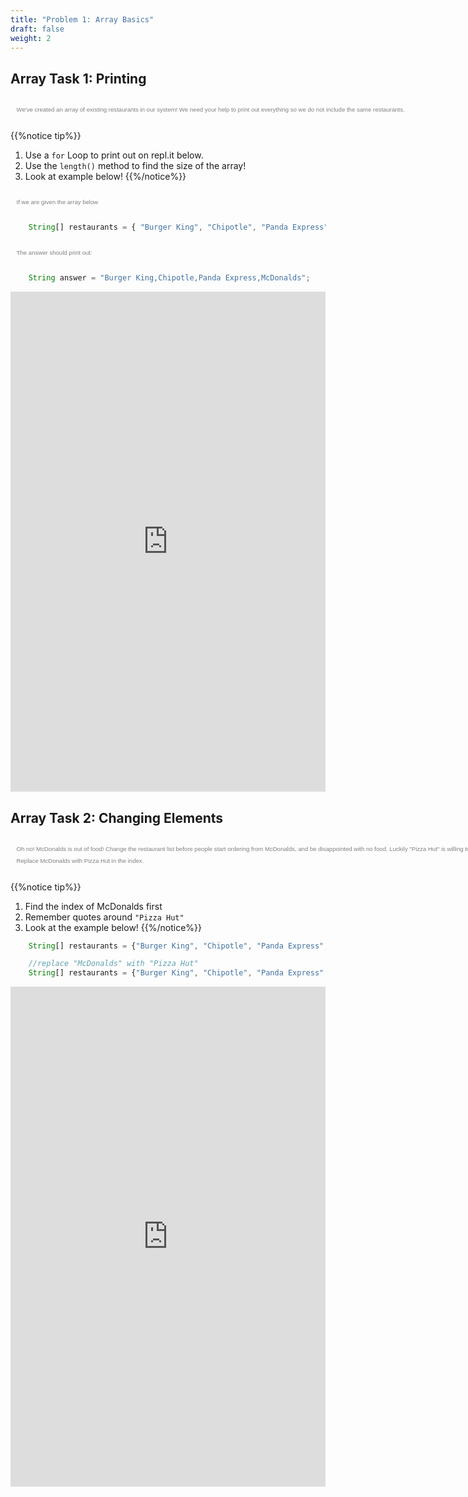 ```yaml
---
title: "Problem 1: Array Basics"
draft: false
weight: 2
---
```


## Array Task 1: Printing

<p style="margin-center: auto;padding: 1em 1em 1em 1em; margin-left: auto; margin-right: auto; width: 80em; font-size: 1vw; font-family: sans-serif; color:grey; line-height: 200%">We've created an array of existing restaurants in our system! We need your help to print out everything so we do not include the same restaurants.</p>

{{%notice tip%}}
1. Use a `for` Loop to print out on repl.it below.
2. Use the `length()` method to find the size of the array!
3. Look at example below!
{{%/notice%}}

<p style="margin-center: auto;padding: 1em 1em 1em 1em; margin-left: auto; margin-right: auto; width: 80em; font-size: 1vw; font-family: sans-serif; color:grey; line-height: 200%">If we are given the array below</p>

```js javascript
    String[] restaurants = { "Burger King", "Chipotle", "Panda Express", "McDonalds" };
```
<p style="margin-center: auto;padding: 1em 1em 1em 1em; margin-left: auto; margin-right: auto; width: 80em; font-size: 1vw; font-family: sans-serif; color:grey; line-height: 200%">The answer should print out:</p>

```js javascript
    String answer = "Burger King,Chipotle,Panda Express,McDonalds";
```
<iframe height="800px" width="100%" src="https://replit.com/@nuevofoundation/Arrays1?lite=true" scrolling="no" frameborder="no" allowtransparency="true" allowfullscreen="true" sandbox="allow-forms allow-pointer-lock allow-popups allow-same-origin allow-scripts allow-modals"></iframe>

## Array Task 2: Changing Elements

<p style="margin-center: auto;padding: 1em 1em 1em 1em; margin-left: auto; margin-right: auto; width: 80em; font-size: 1vw; font-family: sans-serif; color:grey; line-height: 200%">Oh no! McDonalds is out of food! Change the restaurant list before people start ordering from McDonalds, and be disappointed with no food. Luckily "Pizza Hut" is willing to help out! Replace McDonalds with Pizza Hut in the index.</p>

{{%notice tip%}}
1. Find the index of McDonalds first
2. Remember quotes around `"Pizza Hut"`
3. Look at the example below!
{{%/notice%}}

```js javascript
    String[] restaurants = {"Burger King", "Chipotle", "Panda Express", "McDonalds"};

    //replace "McDonalds" with "Pizza Hut"
    String[] restaurants = {"Burger King", "Chipotle", "Panda Express", "Pizza Hut"};

```

<iframe height="800px" width="100%" src="https://replit.com/@nuevofoundation/Array2?lite=true" scrolling="no" frameborder="no" allowtransparency="true" allowfullscreen="true" sandbox="allow-forms allow-pointer-lock allow-popups allow-same-origin allow-scripts allow-modals"></iframe>